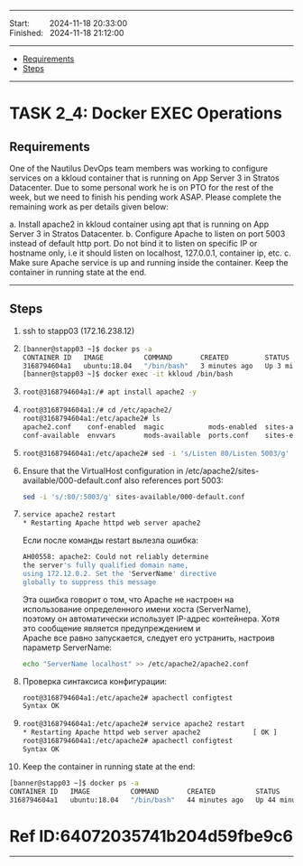 
------------------------------

Start: &nbsp;&nbsp;&nbsp;&nbsp;&nbsp;&nbsp;&nbsp;&nbsp;2024-11-18 20:33:00   
Finished: &nbsp;&nbsp;2024-11-18 21:12:00

------------------------------

- [Requirements](#requirements)
- [Steps](#steps)

------------------------------

# TASK 2_4: Docker EXEC Operations

## Requirements

One of the Nautilus DevOps team members was working to configure services on a kkloud container that is running on App Server 3 in Stratos Datacenter.
Due to some personal work he is on PTO for the rest of the week, but we need to finish his pending work ASAP.
Please complete the remaining work as per details given below:

a. Install apache2 in kkloud container using apt that is running on App Server 3 in Stratos Datacenter.
b. Configure Apache to listen on port 5003 instead of default http port. Do not bind it to listen on specific IP or hostname only, i.e it should listen on localhost, 127.0.0.1, container ip, etc.
c. Make sure Apache service is up and running inside the container. Keep the container in running state at the end.

------------------------------

## Steps

1) ssh to stapp03 (172.16.238.12)
2) ```bash
   [banner@stapp03 ~]$ docker ps -a
   CONTAINER ID   IMAGE          COMMAND       CREATED         STATUS         PORTS     NAMES
   3168794604a1   ubuntu:18.04   "/bin/bash"   3 minutes ago   Up 3 minutes             kkloud
   [banner@stapp03 ~]$ docker exec -it kkloud /bin/bash
   ```
3) ```bash
   root@3168794604a1:/# apt install apache2 -y
   ```
4) ```bash
   root@3168794604a1:/# cd /etc/apache2/
   root@3168794604a1:/etc/apache2# ls
   apache2.conf    conf-enabled  magic           mods-enabled  sites-available
   conf-available  envvars       mods-available  ports.conf    sites-enabled
   ```
5) ```bash
   root@3168794604a1:/etc/apache2# sed -i 's/Listen 80/Listen 5003/g' ports.conf
   ```
6) Ensure that the VirtualHost configuration in /etc/apache2/sites-available/000-default.conf also references port 5003:
   ```bash
   sed -i 's/:80/:5003/g' sites-available/000-default.conf
   ```
7) ```bash
   service apache2 restart
   * Restarting Apache httpd web server apache2 
   ```
   
   Если после команды restart вылезла ошибка:      
   ```bash        
   AH00558: apache2: Could not reliably determine        
   the server's fully qualified domain name,          
   using 172.12.0.2. Set the 'ServerName' directive       
   globally to suppress this message
   ```
   
   Эта ошибка говорит о том, что Apache не настроен на использование определенного имени хоста (ServerName),       
   поэтому он автоматически использует IP-адрес контейнера. Хотя это сообщение является предупреждением и      
   Apache все равно запускается, следует его устранить, настроив параметр ServerName:
  
   ```bash
   echo "ServerName localhost" >> /etc/apache2/apache2.conf
   ```
8) Проверка синтаксиса конфигурации:
   ```bash
   root@3168794604a1:/etc/apache2# apachectl configtest
   Syntax OK
   ```
9) ```bash
   root@3168794604a1:/etc/apache2# service apache2 restart
   * Restarting Apache httpd web server apache2             [ OK ]    
   root@3168794604a1:/etc/apache2# apachectl configtest
   Syntax OK
   ```
10) Keep the container in running state at the end:
   ```bash
   [banner@stapp03 ~]$ docker ps -a
   CONTAINER ID   IMAGE          COMMAND       CREATED          STATUS          PORTS     NAMES
   3168794604a1   ubuntu:18.04   "/bin/bash"   44 minutes ago   Up 44 minutes             kkloud
   ```

   # Ref ID:64072035741b204d59fbe9c6
   ------------------------------
